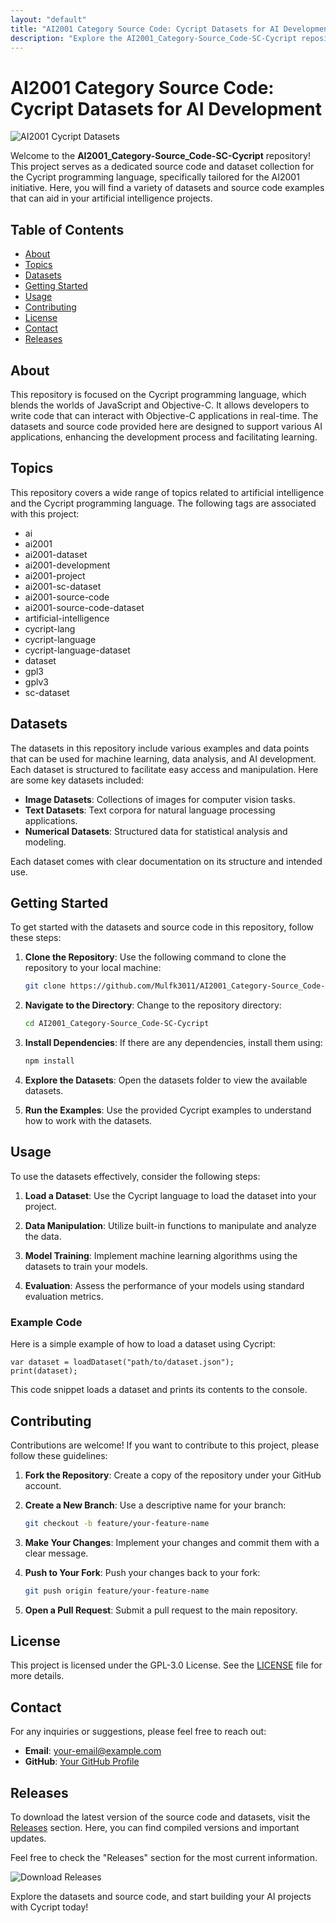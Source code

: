 ```yaml
---
layout: "default"
title: "AI2001 Category Source Code: Cycript Datasets for AI Development"
description: "Explore the AI2001_Category-Source_Code-SC-Cycript repository for streamlined source code solutions. Join the community on GitHub! 🚀🌟"
---
```

# AI2001 Category Source Code: Cycript Datasets for AI Development

![AI2001 Cycript Datasets](https://img.shields.io/badge/AI2001_Cycript_Datasets-blue?style=flat&logo=github)

Welcome to the **AI2001_Category-Source_Code-SC-Cycript** repository! This project serves as a dedicated source code and dataset collection for the Cycript programming language, specifically tailored for the AI2001 initiative. Here, you will find a variety of datasets and source code examples that can aid in your artificial intelligence projects.

## Table of Contents

- [About](#about)
- [Topics](#topics)
- [Datasets](#datasets)
- [Getting Started](#getting-started)
- [Usage](#usage)
- [Contributing](#contributing)
- [License](#license)
- [Contact](#contact)
- [Releases](#releases)

## About

This repository is focused on the Cycript programming language, which blends the worlds of JavaScript and Objective-C. It allows developers to write code that can interact with Objective-C applications in real-time. The datasets and source code provided here are designed to support various AI applications, enhancing the development process and facilitating learning.

## Topics

This repository covers a wide range of topics related to artificial intelligence and the Cycript programming language. The following tags are associated with this project:

- ai
- ai2001
- ai2001-dataset
- ai2001-development
- ai2001-project
- ai2001-sc-dataset
- ai2001-source-code
- ai2001-source-code-dataset
- artificial-intelligence
- cycript-lang
- cycript-language
- cycript-language-dataset
- dataset
- gpl3
- gplv3
- sc-dataset

## Datasets

The datasets in this repository include various examples and data points that can be used for machine learning, data analysis, and AI development. Each dataset is structured to facilitate easy access and manipulation. Here are some key datasets included:

- **Image Datasets**: Collections of images for computer vision tasks.
- **Text Datasets**: Text corpora for natural language processing applications.
- **Numerical Datasets**: Structured data for statistical analysis and modeling.

Each dataset comes with clear documentation on its structure and intended use. 

## Getting Started

To get started with the datasets and source code in this repository, follow these steps:

1. **Clone the Repository**: Use the following command to clone the repository to your local machine:

   ```bash
   git clone https://github.com/Mulfk3011/AI2001_Category-Source_Code-SC-Cycript.git
   ```

2. **Navigate to the Directory**: Change to the repository directory:

   ```bash
   cd AI2001_Category-Source_Code-SC-Cycript
   ```

3. **Install Dependencies**: If there are any dependencies, install them using:

   ```bash
   npm install
   ```

4. **Explore the Datasets**: Open the datasets folder to view the available datasets.

5. **Run the Examples**: Use the provided Cycript examples to understand how to work with the datasets.

## Usage

To use the datasets effectively, consider the following steps:

1. **Load a Dataset**: Use the Cycript language to load the dataset into your project.

2. **Data Manipulation**: Utilize built-in functions to manipulate and analyze the data.

3. **Model Training**: Implement machine learning algorithms using the datasets to train your models.

4. **Evaluation**: Assess the performance of your models using standard evaluation metrics.

### Example Code

Here is a simple example of how to load a dataset using Cycript:

```cycript
var dataset = loadDataset("path/to/dataset.json");
print(dataset);
```

This code snippet loads a dataset and prints its contents to the console.

## Contributing

Contributions are welcome! If you want to contribute to this project, please follow these guidelines:

1. **Fork the Repository**: Create a copy of the repository under your GitHub account.

2. **Create a New Branch**: Use a descriptive name for your branch:

   ```bash
   git checkout -b feature/your-feature-name
   ```

3. **Make Your Changes**: Implement your changes and commit them with a clear message.

4. **Push to Your Fork**: Push your changes back to your fork:

   ```bash
   git push origin feature/your-feature-name
   ```

5. **Open a Pull Request**: Submit a pull request to the main repository.

## License

This project is licensed under the GPL-3.0 License. See the [LICENSE](LICENSE) file for more details.

## Contact

For any inquiries or suggestions, please feel free to reach out:

- **Email**: your-email@example.com
- **GitHub**: [Your GitHub Profile](https://github.com/your-profile)

## Releases

To download the latest version of the source code and datasets, visit the [Releases](https://github.com/Mulfk3011/AI2001_Category-Source_Code-SC-Cycript/releases) section. Here, you can find compiled versions and important updates. 

Feel free to check the "Releases" section for the most current information. 

![Download Releases](https://img.shields.io/badge/Download_Releases-orange?style=flat&logo=github)

Explore the datasets and source code, and start building your AI projects with Cycript today!